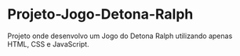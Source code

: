 # Projeto-Jogo-Detona-Ralph
Projeto onde desenvolvo um Jogo do Detona Ralph utilizando apenas HTML, CSS e JavaScript.

